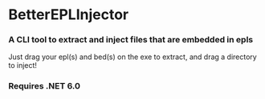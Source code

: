 # BetterEPLInjector
### A CLI tool to extract and inject files that are embedded in epls

Just drag your epl(s) and bed(s) on the exe to extract, and drag a directory to inject!

### Requires .NET 6.0

